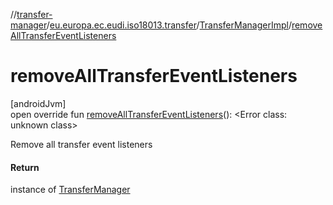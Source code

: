 //[transfer-manager](../../../index.md)/[eu.europa.ec.eudi.iso18013.transfer](../index.md)/[TransferManagerImpl](index.md)/[removeAllTransferEventListeners](remove-all-transfer-event-listeners.md)

# removeAllTransferEventListeners

[androidJvm]\
open override fun [removeAllTransferEventListeners](remove-all-transfer-event-listeners.md)(): &lt;Error class: unknown class&gt;

Remove all transfer event listeners

#### Return

instance of [TransferManager](../-transfer-manager/index.md)
